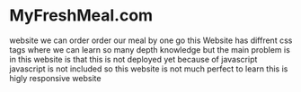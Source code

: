 # MyFreshMeal.com
website we can order order our meal by one go
this Website has diffrent css tags where we can learn so many depth knowledge but the main problem is in this website is that this
is not deployed yet because of javascript 
javascript is not included so this website is not much perfect to learn 
this is higly responsive website

